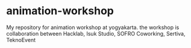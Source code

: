 # animation-workshop
My repository for animation workshop at yogyakarta. the workshop is collaboration between Hacklab, Isuk Studio, SOFRO Coworking, Sertiva, TeknoEvent
